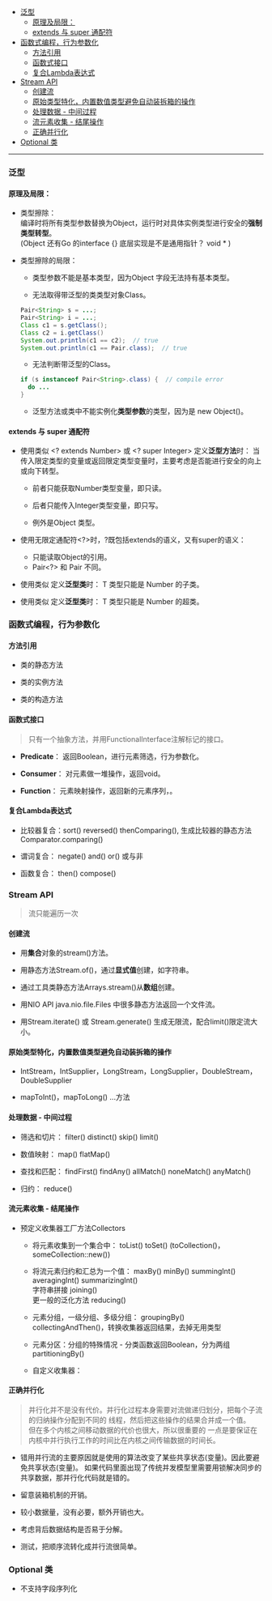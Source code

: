 
<!-- vim-markdown-toc GFM -->

- [泛型](#泛型)
  - [原理及局限：](#原理及局限)
  - [extends 与 super 通配符](#extends-与-super-通配符)
- [函数式编程，行为参数化](#函数式编程行为参数化)
  - [方法引用](#方法引用)
  - [函数式接口](#函数式接口)
  - [复合Lambda表达式](#复合lambda表达式)
- [Stream API](#stream-api)
  - [创建流](#创建流)
  - [原始类型特化，内置数值类型避免自动装拆箱的操作](#原始类型特化内置数值类型避免自动装拆箱的操作)
  - [处理数据 - 中间过程](#处理数据---中间过程)
  - [流元素收集 - 结尾操作](#流元素收集---结尾操作)
  - [正确并行化](#正确并行化)
- [Optional 类](#optional-类)

<!-- vim-markdown-toc -->

---


### 泛型


#### 原理及局限：

- 类型擦除：  
  编译时将所有类型参数替换为Object，运行时对具体实例类型进行安全的**强制类型转型**。  
  (Object 还有Go 的interface {} 底层实现是不是通用指针？ void \* )

- 类型擦除的局限： 
  - 类型参数不能是基本类型，因为Object 字段无法持有基本类型。

  - 无法取得带泛型的类类型对象Class。

  ``` java
  Pair<String> s = ...; 
  Pair<String> i = ...; 
  Class c1 = s.getClass();
  Class c2 = i.getClass()
  System.out.println(c1 == c2);  // true
  System.out.println(c1 == Pair.class);  // true
  ```
  - 无法判断带泛型的Class。

  ``` java
  if (s instanceof Pair<String>.class) {  // compile error
    do ...
  }
  ```

  - 泛型方法或类中不能实例化**类型参数**的类型，因为是 new Object()。


#### extends 与 super 通配符

- 使用类似 <? extends Number> 或 <? super Integer> 定义**泛型方法**时：
  当传入限定类型的变量或返回限定类型变量时，主要考虑是否能进行安全的向上或向下转型。  
  - 前者只能获取Number类型变量，即只读。  

  - 后者只能传入Integer类型变量，即只写。

  - 例外是Object 类型。

- 使用无限定通配符<?>时，?既包括extends的语义，又有super的语义：
  - 只能读取Object的引用。
  - Pair<?> 和 Pair 不同。

- 使用类似<T extends Number> 定义**泛型类**时：
  T 类型只能是 Number 的子类。

- 使用类似<T super Number> 定义**泛型类**时：
  T 类型只能是 Number 的超类。



### 函数式编程，行为参数化


#### 方法引用
- 类的静态方法

- 类的实例方法

- 类的构造方法


#### 函数式接口
> 只有一个抽象方法，并用FunctionalInterface注解标记的接口。

- **Predicate**： 返回Boolean，进行元素筛选，行为参数化。

- **Consumer**： 对元素做一堆操作，返回void。

- **Function**： 元素映射操作，返回新的元素序列，。


#### 复合Lambda表达式
- 比较器复合：sort() reversed() thenComparing(), 生成比较器的静态方法Comparator.comparing()

- 谓词复合： negate() and() or() 或与非

- 函数复合： then() compose()



### Stream API

> 流只能遍历一次


#### 创建流
- 用**集合**对象的stream()方法。

- 用静态方法Stream.of()，通过**显式值**创建，如字符串。

- 通过工具类静态方法Arrays.stream()从**数组**创建。

- 用NIO API java.nio.file.Files 中很多静态方法返回一个文件流。

- 用Stream.iterate() 或 Stream.generate() 生成无限流，配合limit()限定流大小。


#### 原始类型特化，内置数值类型避免自动装拆箱的操作
- IntStream，IntSupplier，LongStream，LongSupplier，DoubleStream，DoubleSupplier 

- mapToInt()，mapToLong() ...方法


#### 处理数据 - 中间过程
- 筛选和切片： filter() distinct() skip() limit()

- 数值映射： map() flatMap()

- 查找和匹配： findFirst() findAny() allMatch() noneMatch() anyMatch()

- 归约： reduce()


#### 流元素收集 - 结尾操作
- 预定义收集器工厂方法Collectors
  - 将元素收集到一个集合中：
    toList() toSet() (toCollection()，someCollection::new())

  - 将流元素归约和汇总为一个值： 
    maxBy() minBy() summingInt() averagingInt() summarizingInt()  
    字符串拼接 joining()  
    更一般的泛化方法 reducing()  
  
  - 元素分组，一级分组、多级分组：
    groupingBy()  
    collectingAndThen()，转换收集器返回结果，去掉无用类型
    
  - 元素分区：分组的特殊情况 - 分类函数返回Boolean，分为两组
    partitioningBy()

  - 自定义收集器：


#### 正确并行化
> 并行化并不是没有代价。并行化过程本身需要对流做递归划分，把每个子流的归纳操作分配到不同的
  线程，然后把这些操作的结果合并成一个值。  
  但在多个内核之间移动数据的代价也很大，所以很重要的
  一点是要保证在内核中并行执行工作的时间比在内核之间传输数据的时间长。

- 错用并行流的主要原因就是使用的算法改变了某些共享状态(变量)。因此要避免共享状态(变量)。
  如果代码里面出现了传统并发模型里需要用锁解决同步的共享数据，那并行化代码就是错的。

- 留意装箱机制的开销。

- 较小数据量，没有必要，额外开销也大。

- 考虑背后数据结构是否易于分解。

- 测试，把顺序流转化成并行流很简单。


### Optional 类
- 不支持字段序列化

